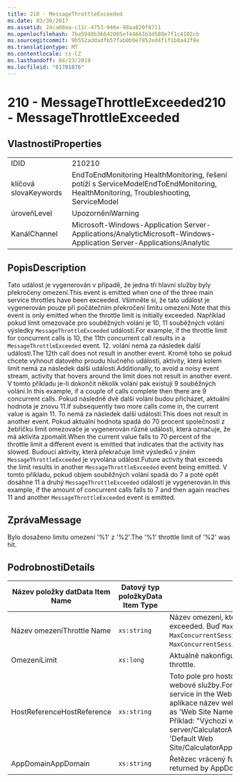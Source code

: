 ```yaml
---
title: 210 - MessageThrottleExceeded
ms.date: 03/30/2017
ms.assetid: 24ca08ea-c11c-4753-946e-98aa820f8711
ms.openlocfilehash: 7ba5948b36642085ef44661b3d580e7f1c4102cb
ms.sourcegitcommit: 9b552addadfb57fab0b9e7852ed4f1f1b8a42f8e
ms.translationtype: MT
ms.contentlocale: cs-CZ
ms.lasthandoff: 04/23/2019
ms.locfileid: "61781876"
---
```

# <a name="210---messagethrottleexceeded"></a><span data-ttu-id="9b321-102">210 - MessageThrottleExceeded</span><span class="sxs-lookup"><span data-stu-id="9b321-102">210 - MessageThrottleExceeded</span></span>
## <a name="properties"></a><span data-ttu-id="9b321-103">Vlastnosti</span><span class="sxs-lookup"><span data-stu-id="9b321-103">Properties</span></span>  
  
|||  
|-|-|  
|<span data-ttu-id="9b321-104">ID</span><span class="sxs-lookup"><span data-stu-id="9b321-104">ID</span></span>|<span data-ttu-id="9b321-105">210</span><span class="sxs-lookup"><span data-stu-id="9b321-105">210</span></span>|  
|<span data-ttu-id="9b321-106">klíčová slova</span><span class="sxs-lookup"><span data-stu-id="9b321-106">Keywords</span></span>|<span data-ttu-id="9b321-107">EndToEndMonitoring HealthMonitoring, řešení potíží s ServiceModel</span><span class="sxs-lookup"><span data-stu-id="9b321-107">EndToEndMonitoring, HealthMonitoring, Troubleshooting, ServiceModel</span></span>|  
|<span data-ttu-id="9b321-108">úroveň</span><span class="sxs-lookup"><span data-stu-id="9b321-108">Level</span></span>|<span data-ttu-id="9b321-109">Upozornění</span><span class="sxs-lookup"><span data-stu-id="9b321-109">Warning</span></span>|  
|<span data-ttu-id="9b321-110">Kanál</span><span class="sxs-lookup"><span data-stu-id="9b321-110">Channel</span></span>|<span data-ttu-id="9b321-111">Microsoft-Windows-Application Server-Applications/Analytic</span><span class="sxs-lookup"><span data-stu-id="9b321-111">Microsoft-Windows-Application Server-Applications/Analytic</span></span>|  
  
## <a name="description"></a><span data-ttu-id="9b321-112">Popis</span><span class="sxs-lookup"><span data-stu-id="9b321-112">Description</span></span>  
 <span data-ttu-id="9b321-113">Tato událost je vygenerován v případě, že jedna tři hlavní služby byly překročeny omezení.</span><span class="sxs-lookup"><span data-stu-id="9b321-113">This event is emitted when one of the three main service throttles have been exceeded.</span></span> <span data-ttu-id="9b321-114">Všimněte si, že tato událost je vygenerován pouze při počátečním překročení limitu omezení.</span><span class="sxs-lookup"><span data-stu-id="9b321-114">Note that this event is only emitted when the throttle limit is initially exceeded.</span></span> <span data-ttu-id="9b321-115">Například pokud limit omezovače pro souběžných volání je 10, 11 souběžných volání výsledky `MessageThrottleExceeded` událostí.</span><span class="sxs-lookup"><span data-stu-id="9b321-115">For example, if the throttle limit for concurrent calls is 10, the 11th concurrent call results in a `MessageThrottleExceeded` event.</span></span> <span data-ttu-id="9b321-116">12. volání nemá za následek další události.</span><span class="sxs-lookup"><span data-stu-id="9b321-116">The 12th call does not result in another event.</span></span> <span data-ttu-id="9b321-117">Kromě toho se pokud chcete vyhnout datového proudu hlučného událostí, aktivity, která kolem limit nemá za následek další události.</span><span class="sxs-lookup"><span data-stu-id="9b321-117">Additionally, to avoid a noisy event stream, activity that hovers around the limit does not result in another event.</span></span> <span data-ttu-id="9b321-118">V tomto příkladu je-li dokončit několik volání pak existují 9 souběžných volání.</span><span class="sxs-lookup"><span data-stu-id="9b321-118">In this example, if a couple of calls complete then there are 9 concurrent calls.</span></span> <span data-ttu-id="9b321-119">Pokud následně dvě další volání budou přicházet, aktuální hodnota je znovu 11.</span><span class="sxs-lookup"><span data-stu-id="9b321-119">If subsequently two more calls come in, the current value is again 11.</span></span> <span data-ttu-id="9b321-120">To nemá za následek další události.</span><span class="sxs-lookup"><span data-stu-id="9b321-120">This does not result in another event.</span></span> <span data-ttu-id="9b321-121">Pokud aktuální hodnota spadá do 70 procent společností z žebříčku limit omezovače je vygenerován různé události, která označuje, že má aktivita zpomalit.</span><span class="sxs-lookup"><span data-stu-id="9b321-121">When the current value falls to 70 percent of the throttle limit a different event is emitted that indicates that the activity has slowed.</span></span> <span data-ttu-id="9b321-122">Budoucí aktivity, která překračuje limit výsledků v jiném `MessageThrottleExceeded` je vyvolána událost.</span><span class="sxs-lookup"><span data-stu-id="9b321-122">Future activity that exceeds the limit results in another `MessageThrottleExceeded` event being emitted.</span></span> <span data-ttu-id="9b321-123">V tomto příkladu, pokud objem souběžných volání spadá do 7 a poté opět dosáhne 11 a druhý `MessageThrottleExceeded` událostí je vygenerován.</span><span class="sxs-lookup"><span data-stu-id="9b321-123">In this example, if the amount of concurrent calls falls to 7 and then again reaches 11 and another `MessageThrottleExceeded` event is emitted.</span></span>  
  
## <a name="message"></a><span data-ttu-id="9b321-124">Zpráva</span><span class="sxs-lookup"><span data-stu-id="9b321-124">Message</span></span>  
 <span data-ttu-id="9b321-125">Bylo dosaženo limitu omezení '%1' z '%2'.</span><span class="sxs-lookup"><span data-stu-id="9b321-125">The '%1' throttle limit of '%2' was hit.</span></span>  
  
## <a name="details"></a><span data-ttu-id="9b321-126">Podrobnosti</span><span class="sxs-lookup"><span data-stu-id="9b321-126">Details</span></span>  
  
|<span data-ttu-id="9b321-127">Název položky dat</span><span class="sxs-lookup"><span data-stu-id="9b321-127">Data Item Name</span></span>|<span data-ttu-id="9b321-128">Datový typ položky</span><span class="sxs-lookup"><span data-stu-id="9b321-128">Data Item Type</span></span>|<span data-ttu-id="9b321-129">Popis</span><span class="sxs-lookup"><span data-stu-id="9b321-129">Description</span></span>|  
|--------------------|--------------------|-----------------|  
|<span data-ttu-id="9b321-130">Název omezení</span><span class="sxs-lookup"><span data-stu-id="9b321-130">Throttle Name</span></span>|`xs:string`|<span data-ttu-id="9b321-131">Název omezení, která byla překročena.</span><span class="sxs-lookup"><span data-stu-id="9b321-131">The name of the throttle that has been exceeded.</span></span> <span data-ttu-id="9b321-132">Buď `MaxConcurrentCalls`, `MaxConcurrentInstances`, nebo `MaxConcurrentSessions`,</span><span class="sxs-lookup"><span data-stu-id="9b321-132">Either `MaxConcurrentCalls`, `MaxConcurrentInstances`, or `MaxConcurrentSessions`,</span></span>|  
|<span data-ttu-id="9b321-133">Omezení</span><span class="sxs-lookup"><span data-stu-id="9b321-133">Limit</span></span>|`xs:long`|<span data-ttu-id="9b321-134">Aktuálně nakonfigurovaný limit omezení.</span><span class="sxs-lookup"><span data-stu-id="9b321-134">The currently configured limit of the throttle.</span></span>|  
|<span data-ttu-id="9b321-135">HostReference</span><span class="sxs-lookup"><span data-stu-id="9b321-135">HostReference</span></span>|`xs:string`|<span data-ttu-id="9b321-136">Toto pole pro hostované webové služby, jednoznačně identifikuje v hierarchii webové služby.</span><span class="sxs-lookup"><span data-stu-id="9b321-136">For Web-hosted services, this field uniquely identifies the service in the Web hierarchy.</span></span> <span data-ttu-id="9b321-137">Jeho formát je definován jako "virtuální cesta aplikace název webu&#124;virtuální cesta služby&#124;ServiceName".</span><span class="sxs-lookup"><span data-stu-id="9b321-137">Its format is defined as 'Web Site Name Application Virtual Path&#124;Service Virtual Path&#124;ServiceName'.</span></span> <span data-ttu-id="9b321-138">Příklad: "Výchozí webový server/CalculatorApplication&#124;/CalculatorService.svc&#124;CalculatorService".</span><span class="sxs-lookup"><span data-stu-id="9b321-138">Example: 'Default Web Site/CalculatorApplication&#124;/CalculatorService.svc&#124;CalculatorService'.</span></span>|  
|<span data-ttu-id="9b321-139">AppDomain</span><span class="sxs-lookup"><span data-stu-id="9b321-139">AppDomain</span></span>|`xs:string`|<span data-ttu-id="9b321-140">Řetězec vrácený funkcí AppDomain.CurrentDomain.FriendlyName.</span><span class="sxs-lookup"><span data-stu-id="9b321-140">The string returned by AppDomain.CurrentDomain.FriendlyName.</span></span>|
